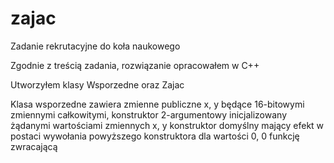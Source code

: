 # zajac
Zadanie rekrutacyjne do koła naukowego

Zgodnie z treścią zadania, rozwiązanie opracowałem w C++

Utworzyłem klasy Wsporzedne oraz Zajac

Klasa wsporzedne zawiera zmienne publiczne x, y będące 16-bitowymi zmiennymi całkowitymi,
konstruktor 2-argumentowy inicjalizowany żądanymi wartościami zmiennych x, y
konstruktor domyślny mający efekt w postaci wywołania powyższego konstruktora dla wartości 0, 0
funkcję zwracającą 
